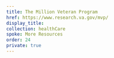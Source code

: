 ```yaml
---
title: The Million Veteran Program
href: https://www.research.va.gov/mvp/
display_title:
collection: healthCare
spoke: More Resources
order: 24
private: true
---
```

